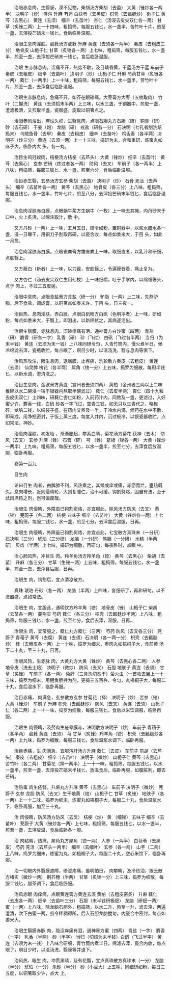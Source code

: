 <!-- { "loadSidebar": true } -->
　　治眼赤息肉，生翳膜，漠不见物，柴胡汤方柴胡（去苗） 大黄（锉炒各一两半） 决明子（炒） 泽泻 升麻 芍药 白茯苓（去黑皮）枳壳（去瓤麸炒） 栀子仁 黄芩（去黑心） 黄连（去须） 细辛（去苗叶） 杏仁（汤浸去皮尖双仁各一两） 甘草（炙锉二两）上一十四味，粗捣筛，每服五钱匕，水一盏半，苦竹叶十片，煎至一盏，去滓投芒硝末一钱匕，食后临卧温服。

　　治眼生息肉淫肤。葳蕤汤方葳蕤 升麻 黄连（去须各一两半） 秦皮（去粗皮三分） 地骨皮 山栀子仁 甘草（炙锉各一两）上七味，粗捣筛，每服五钱匕，水一盏半，煎至一盏，去滓投芒硝末一钱匕，食后临卧温服。

　　治眼 生赤脉息肉，涩痛不开，热势不歇，及目睛昏黄，干蓝汤方干蓝 车前子 秦皮（去粗皮） 细辛（去苗叶） 决明子（炒） 山栀子仁 升麻 芍药甘草（炙锉各一两） 蕤仁（一两半）上一十味，粗捣筛，每服五钱匕，水一盏半，苦竹叶十片，煎至一盏，去滓食后临卧温服。

　　治眼生赤脉息肉，急痛不开，如芥在眼碜痛。大枣膏方大枣（五枚取肉） 竹叶（二握洗） 黄连（去须捣末半两）上三味，以水三盏，于铜器中，煎取一盏，澄滤极清，又煎取半盏，瓷器盛，旋取以铜箸点之。

　　治眼赤风泪出，痒烂久积，生翳息肉，点眼石胆丸方石胆（研） 铜青（研） 砂（去石研） 干姜（炮） 龙脑（研） 戎盐（研各一分） 石决明（七孔者刮洗焙捣末） 乌贼鱼骨（去甲） 秦皮（去粗皮） 细辛（去苗叶） 鸡舌香（各半两）决明子（炒三分） 黄连（去须一两）上一十三味，捣研为末，合和重研，炼蜜丸如麻子大，临卧内大 头，各一丸。

　　治目生鸡冠蚬肉，桔梗汤方桔梗（去芦头） 大黄（锉炒） 细辛（去苗叶） 黄芩（去黑心） 玄参 芒硝（炼过者各一两） 防风（去叉） 车前子（各一两半）上八味，粗捣筛，每服三钱匕，水一盏，煎至六分，食后临卧温服。

　　治目赤生翳，玄参汤方玄参 柴胡（去苗） 决明子（炒） 石膏 羌活（去芦头） 细辛（去苗叶各一两） 黄芩（去黑心） 地骨皮（各三分）上八味，粗捣筛，每服五钱匕，水一盏半，竹叶七片，煎至八分，去滓投芒硝末半钱匕，食后临卧温服。

　　治息肉淫肤赤白膜，点眼蜗牛浆方生蜗牛（一枚）上一味去其掩，内丹砂末于口中，火上炙沸，以绵注取汁，敷 中。

　　又方丹砂（一两）上一味，五月五日，研令如粉，置铜器中，以浆水腊水各一盏，浸一日曝干，用铜刀子刮取再研，以瓷合收，每点如黍米大，于目 头，如此一月愈。

　　治息肉淫肤赤白膜，点眼雀粪膏方雄雀粪上一味，取细直者，以乳汁和研细，点肤翳上。

　　又方薤白（新者）上一味，以刀截，安肤翳上，令遍膜皆着，痛止复为。

　　又方杏仁（汤去皮尖双仁生用七枚）上一味细嚼，吐于手掌内，以绵缠箸头，点于 肉上，不过三五度瘥。

　　治眼中息肉，点眼食盐膏方食盐（研一分） 驴脂（一两）上二味，先熬驴脂，后下食盐，调成膏，以铜箸点如黍米许，于目 头，日三夜一。

　　治目热、息肉淫肤，赤白膜，点眼白矾粉方白矾（色明净者）上一味，研如粉，每点如黍米大，于翳上，即泪出，以新绵拭之，其病逐泪出。

　　治眼生翳膜，赤脉息肉，涩碜痒痛有泪，通神膏方白沙蜜（四两） 青盐（研） 麝香（研各一字） 乳香（研） 砂（飞过） 白矾（飞过各半两） 当归（为末半钱） 黄连（去须为末一钱）上八味同研令匀，入青竹筒内，慢火煮半日，候冷绵滤去滓，瓷瓶收贮，每点眼了，瞑目少时，以温汤洗，翳与息肉等俱下。

　　治风热攻注，眼生息肉，退翳膜，止疼痛，洗轮散方秦皮（去粗皮） 黄连（去须） 仙灵脾 槐花（各半两） 犀角（镑一分）上五味，捣罗为细散，每用半钱匕，以新水调，澄清洗之。

　　治目生息肉，金波膏方黄连（宣州者去须四两） 黄柏（金州者三两以上二味椎碎以水二碗浸一宿于银器内熬取半碗滤过） 蕤仁（去皮半两） 杏仁（四十九粒去皮尖双仁）上四味，研蕤仁杏仁如粉，入前药汁内，同熬及一盏，更滤过，入好蜜少许，麝香一钱，白矾 砂各一字飞过，空青三钱，如无只以生青代之，略椎碎，龙脑二钱，以绢袋子盛，在药内又熬及一半，于冷水内滴，候药在水中不散，即膏成，用净瓶密封，于饭上蒸三度，每度入井内，沉过极冷，以银瓷器收贮，点如常法，神妙。

　　治息肉淫肤，初发睑 ，渐渐胀起，攀系白睛，菊花汤方菊花 茯神（去木） 防风（去叉） 玄参 升麻（锉） 石膏（碎） 芎 （锉） 葛根（锉各一两） 大黄（锉炒一两半）上九味，粗捣筛，每服五钱匕，以水一盏半，煎至七分，去滓食后放温服，临卧再服。

　　卷第一百九

　　目生肉

　　论曰目生 肉者，由脾肺不利，风热乘之，其候或痒或痛，赤瘀而烂，壅热既久。息肉增长，近则侵睛轮，大则复瞳仁，治不可缓，钩割熨烙，固自有法，至于祛风涤热之剂，岂可偏废哉。

　　治眼生 肉侵睛，外障虽已钩割熨烙，亦宜服此，除风汤方防风（去叉） 黄 （锉） 茺蔚子（各二两） 桔梗 五味子 细辛（去苗叶） 大黄（锉炒各一两）上七味，粗捣筛，每服二钱匕，水一盏，煎至七分，去滓食后温服，日再。

　　治眼生 肉侵睛，外障虽已钩割熨烙，亦宜点此，七宝散方真珠末（一分研） 石决明（三分） 琥珀（三分研） 龙脑（一分研） 熊胆（一分研） 水精（半两研） 贝齿（半两）上七味，捣研为细散，再研匀，每夜卧时，点眼 中。

　　治心肺风热，冲目生 肉。羚羊角汤方羚羊角（镑） 黄芩（去黑心） 柴胡（去苗） 升麻（各三分） 甘草（生锉一两）上五味，粗捣筛，每服五钱匕，水一盏半，煎至一盏，去滓食后服，日再。

　　治眼生 肉，钩割后，宜点清凉散方。

　　真珠 琥珀 丹砂（各一两） 龙脑（半两）上四味，各细研了，再和研匀，以不津器盛，点如常法。

　　治眼生 肉，宜服此，通明饮方羚羊角（镑） 地骨皮（锉） 山栀子仁 柴胡（去苗各一两） 蔓荆实 芍药 蕤仁（各三分） 枳壳（去瓤麸炒半两）上八味，粗捣筛，每服三钱匕，水一盏，煎至七分，食后去滓，温服，日再。

　　治眼生 肉，宜常服之，蕤仁丸方蕤仁（三两） 芍药 防风（去叉各三分） 茺蔚子 青葙子 黄芩（去腐） 黄连（去须）石决明（各一两一分） 枳壳（去瓤麸炒） 桂（去粗皮各一两）上一十味，捣罗为细末，枣肉丸如梧桐子大，食前黄 汤下二十丸，至三十丸，日再。

　　治眼风热，生赤脉 肉，大黄丸方大黄（锉炒） 黄芩（去黑心各二两） 人参 地骨皮（洗去土焙） 决明子（微炒） 防风（去叉） 石胆 地肤子 黄连（去须） 甘草（炙锉） 车前子（各一两） 兔肝（三具洗切炙干）萤火虫（一首枚去翼上一十三味，捣罗为细末，用鲤鱼胆拌为剂，更捣三五百杵、令匀，丸梧桐子大，每服二十丸，食后温水下，临卧再服。

　　治目赤痛， 肉满急，玄参散方玄参 甘菊花（择） 决明子（炒） 苦参（锉） 大黄（锉炒） 车前子 升麻 枳壳（去瓤麸炒） 防风（去叉） 黄连（去须） 山栀子仁（各二两）上一十一味，捣罗为细散，每服三钱匕，食后以米饮调服，临卧再服。

　　治眼生 肉侵睛，及赘肉生疮晕膜赤，决明散方决明子（炒） 车前子 青葙子（各半两） 葳蕤 黄连（去须） 芎 甘草（炙锉）羚羊角（镑） 枳壳（去瓤麸炒各一两）上九味，捣罗为细散，每服三钱匕，食后温浆水调下，临卧再服。

　　治目赤痛，生 肉满急，宜服泻肝汤方升麻 蕤仁（去皮） 车前子 前胡（去芦头） 秦皮（去粗皮） 细辛（去苗叶） 决明子（微炒） 山栀子仁 黄芩（去黑心） 苦竹叶（各二两） 甘菊花（择一两半）上一十一味，粗捣筛，每服五钱匕，以水一盏半，煎至一盏，去滓投芒硝末半钱匕，放温食后，临卧再服，如腹脏利，即去芒硝。

　　治热毒 肉生疮翳，升麻丸方升麻 黄芩（去黑心） 车前子 决明子（微炒） 茺蔚子 玄参 龙胆 防风（去叉）生干地黄（焙） 山栀子仁 甘草（炙锉） 地肤子（各一两）上一十二味，捣罗为细末，炼蜜丸如梧桐子大，每服二十丸，食后温浆水下，临卧再服，加至三十丸。

　　治 肉侵睛，防风汤方防风（去叉） 桔梗（炒） 黄 （细锉） 五味子 细辛（去苗叶） 茺蔚子 大黄（锉炒各一两）上七味，粗捣筛，每服五钱匕，以水一盏半，煎至一盏，去滓放温，食后临卧各一服。

　　治 肉粘睛，热痛，犀角丸方犀角（镑一两） 人参（一两半） 白茯苓（去黑皮） 芍药 羌活（去芦头一两半） 细辛（去细叶） 玄参（各一两） 山芋（二两）上八味，捣罗为细末，炼蜜为丸，如梧桐子大，每服二十丸，空心米饮下，临卧再服。

　　治一切眼内外翳膜遮障，碜涩疼痛，羞明怕日， 肉攀睛，及冷热泪，拨云散方楮实（微炒一两） 荆芥穗（半两） 甘草（炙锉一分）上三味，捣罗为细散，每服二钱匕，腊茶调下，食后临卧服。

　　治风赤眼 肉痒痛，点眼黄连膏方黄连去须 黄柏（去粗皮密炙） 升麻 蕤仁（去皮各一两） 细辛（去苗叶三分） 石胆（末半钱研极细） 龙脑（研细一两） 蜜（一两）上八味，除龙脑石胆外，粗捣筛，以水二升，煎至一升，滤去滓，两遍澄清，次下白蜜一两，煎令稀稠得所，后入石胆龙脑搅匀，内瓷合中密封，每点如黍米大。

　　治眼生翳膜赤脉 肉，隐涩痒痛有泪，通神膏方蜜（四两） 青盐（一字） 麝香（一字） 乳香（半两） 砂（半字） 当归（切焙为末半钱）白矾（飞过半字） 黄连（去须为末一钱）上八味合研细，青竹筒内煮半日，绵滤去滓，瓷合内收，每点眼了，瞑目少时，以温汤洗，翳膜等并退下。

　　治风热、眼生 肉，冲贯黑睛，及有花翳，宜点真珠散方真珠末（一分） 龙脑（半分） 琥珀（一分） 朱砂（半分） 砂（小豆大）上五味，同细研如粉，每日三五度，以铜箸取少许，点大 上。

